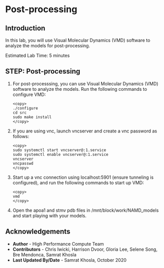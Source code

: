 # Post-processing

## Introduction
In this lab, you will use Visual Molecular Dynamics (VMD) software to analyze the models for post-processing.

Estimated Lab Time: 5 minutes

## **STEP**: Post-processing

1. For post-processsing, you can use Visual Molecular Dynamics (VMD) software to analyze the models. Run the following commands to configure VMD:

    ```
    <copy>
    ./configure
    cd src
    sudo make install
    </copy>
    ```

2. If you are using vnc, launch vncserver and create a vnc password as follows:

    ```
    <copy>
    sudo systemctl start vncserver@:1.service
    sudo systemctl enable vncserver@:1.service
    vncserver
    vncpasswd
    </copy>
    ```

3. Start up a vnc connection using localhost:5901 (ensure tunneling is configured), and run the following commands to start up VMD:

    ```
    <copy>
    vmd
    </copy>
    ```

4. Open the apoa1 and stmv pdb files in /mnt/block/work/NAMD_models and start playing with your models.

## Acknowledgements
* **Author** - High Performance Compute Team
* **Contributors** -  Chris Iwicki, Harrison Dvoor, Gloria Lee, Selene Song, Bre Mendonca, Samrat Khosla
* **Last Updated By/Date** - Samrat Khosla, October 2020

